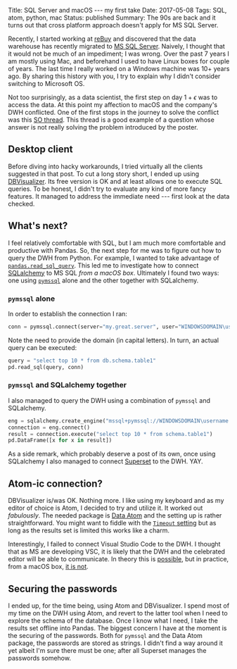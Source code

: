 Title: SQL Server and macOS --- my first take
Date: 2017-05-08
Tags: SQL, atom, python, mac
Status: published
Summary: The 90s are back and it turns out that cross platform approach doesn't apply for MS SQL Server.

Recently, I started working at [reBuy](http://www.rebuy.com) and discovered that the data warehouse has recently migrated to [MS SQL Server](https://en.wikipedia.org/wiki/Microsoft_SQL_Server).
Naively, I thought that it would not be much of an impediment; I was wrong.
Over the past 7 years I am mostly using Mac, and beforehand I used to have Linux boxes for couple of years.
The last time I really worked on a Windows machine was 10+ years ago.
By sharing this history with you, I try to explain why I didn't consider switching to Microsoft OS.

Not too surprisingly, as a data scientist, the first step on day $1 + \epsilon$ was to access the data.
At this point my affection to macOS and the company's DWH conflicted.
One of the first stops in the journey to solve the conflict was this [SO thread](http://stackoverflow.com/q/3452/671013).
This thread is a good example of a question whose answer is not really solving the problem introduced by the poster.

## Desktop client

Before diving into hacky workarounds, I tried virtually all the clients suggested in that post.
To cut a long story short, I ended up using [DBVisualizer](https://www.dbvis.com/).
Its free version is OK and at least allows one to execute SQL queries.
To be honest, I didn't try to evaluate any kind of more fancy features.
It managed to address the immediate need --- first look at the data checked.

## What's next?

I feel relatively comfortable with SQL, but I am much more comfortable and productive with Pandas.
So, the next step for me was to figure out how to query the DWH from Python.
For example, I wanted to take advantage of [`pandas.read_sql_query`](http://pandas.pydata.org/pandas-docs/stable/generated/pandas.read_sql_query.html).
This led me to investigate how to connect [SQLalchemy](https://www.sqlalchemy.org/) to MS SQL *from a macOS box*.
Ultimately I found two ways: one using [`pymssql`](http://pymssql.org/en/stable/) alone and the other together with SQLalchemy.

### `pymssql` alone

In order to establish the connection I ran:

```python
conn = pymssql.connect(server="my.great.server", user="WINDOWSDOMAIN\username", password="mysecretpassword", port=1433)
```

Note the need to provide the domain (in capital letters).
In turn, an actual query can be executed:

```python
query = "select top 10 * from db.schema.table1"
pd.read_sql(query, conn)
```

### `pymssql` and SQLalchemy together

I also managed to query the DWH using a combination of `pymssql` and SQLalchemy.

```python
eng = sqlalchemy.create_engine("mssql+pymssql://WINDOWSDOMAIN\username:mysecretpassword@my.great.server:1433/db")
connection = eng.connect()
result = connection.execute("select top 10 * from schema.table1")
pd.DataFrame([x for x in result])
```

As a side remark, which probably deserve a post of its own, once using SQLalchemy I also managed to connect [Superset](https://github.com/airbnb/superset) to the DWH. YAY.

## Atom-ic connection?

DBVisualizer is/was OK.
Nothing more.
I like using my keyboard and as my editor of choice is Atom, I decided to try and utilize it.
It worked out *fabulously*.
The needed package is [Data Atom](https://atom.io/packages/data-atom) and the setting up is rather straightforward.
You might want to fiddle with the [`Timeout` setting](https://github.com/lukemurray/data-atom/issues/125) but as long as the results set is limited this works like a charm.

Interestingly, I failed to connect Visual Studio Code to the DWH.
I thought that as MS are developing VSC, it is likely that the DWH and the celebrated editor will be able to communicate.
In theory this is [possible](https://docs.microsoft.com/en-us/sql/linux/sql-server-linux-develop-use-vscode), but in practice, from a macOS box, [it is not](https://github.com/Microsoft/vscode-mssql/issues/824#issuecomment-296846325).

## Securing the passwords

I ended up, for the time being, using Atom and DBVisualizer.
I spend most of my time on the DWH using Atom, and revert to the latter tool when I need to explore the schema of the database.
Once I know what I need, I take the results set offline into Pandas.
The biggest concern I have at the moment is the securing of the passwords.
Both for `pymssql` and the Data Atom package, the passwords are stored as strings.
I didn't find a way around it yet albeit I'm sure there must be one; after all Superset manages the passwords somehow.
